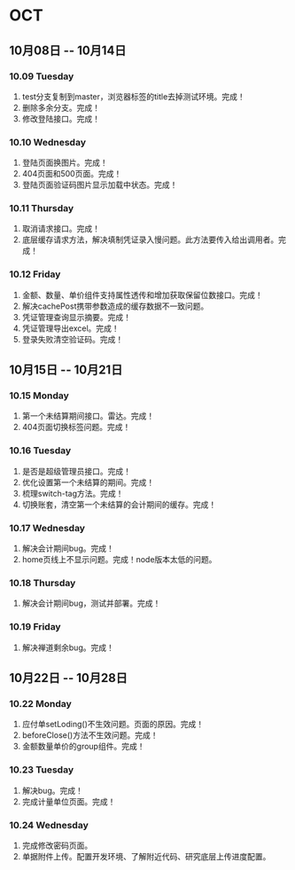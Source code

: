 # OCT

## 10月08日 -- 10月14日

### 10.09 Tuesday
1. test分支复制到master，浏览器标签的title去掉测试环境。完成！
2. 删除多余分支。完成！
3. 修改登陆接口。完成！

### 10.10 Wednesday
1. 登陆页面换图片。完成！
2. 404页面和500页面。完成！
3. 登陆页面验证码图片显示加载中状态。完成！

### 10.11 Thursday
1. 取消请求接口。完成！
2. 底层缓存请求方法，解决填制凭证录入慢问题。此方法要传入给出调用者。完成！

### 10.12 Friday
1. 金额、数量、单价组件支持属性透传和增加获取保留位数接口。完成！
2. 解决cachePost携带参数造成的缓存数据不一致问题。
3. 凭证管理查询显示摘要。完成！
4. 凭证管理导出excel。完成！
5. 登录失败清空验证码。完成！

## 10月15日 -- 10月21日

### 10.15 Monday
1. 第一个未结算期间接口。雷达。完成！
2. 404页面切换标签问题。完成！

### 10.16 Tuesday
1. 是否是超级管理员接口。完成！
2. 优化设置第一个未结算的期间。完成！
3. 梳理switch-tag方法。完成！
4. 切换账套，清空第一个未结算的会计期间的缓存。完成！

### 10.17 Wednesday
1. 解决会计期间bug。完成！
2. home页线上不显示问题。完成！node版本太低的问题。

### 10.18 Thursday
1. 解决会计期间bug，测试并部署。完成！

### 10.19 Friday
1. 解决禅道剩余bug。完成！

## 10月22日 -- 10月28日

### 10.22 Monday
1. 应付单setLoding()不生效问题。页面的原因。完成！
2. beforeClose()方法不生效问题。完成！
3. 金额数量单价的group组件。完成！

### 10.23 Tuesday
1. 解决bug。完成！
2. 完成计量单位页面。完成！

### 10.24 Wednesday
1. 完成修改密码页面。
2. 单据附件上传。配置开发环境、了解附近代码、研究底层上传进度配置。